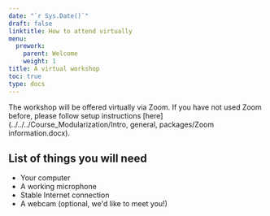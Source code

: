 ```yaml
---
date: "`r Sys.Date()`"
draft: false
linktitle: How to attend virtually
menu:
  prework:
    parent: Welcome
    weight: 1
title: A virtual workshop
toc: true
type: docs
---
```


The workshop will be offered virtually via Zoom. If you have not used Zoom before, please follow setup instructions [here](../../../Course_Modularization/Intro, general, packages/Zoom information.docx).

## List of things you will need 

- Your computer
- A working microphone
- Stable Internet connection
- A webcam (optional, we'd like to meet you!)


